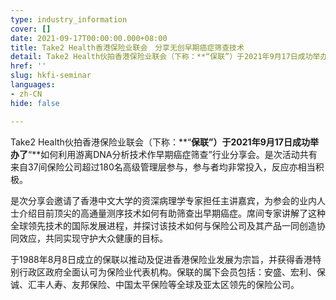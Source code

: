 ```yaml
---
type: industry_information
cover: []
date: 2021-09-17T00:00:00.000+08:00
title: Take2 Health香港保险业联会　分享无创早期癌症筛查技术
detail: Take2 Health伙拍香港保险业联会（下称：**“保联”）于2021年9月17日成功举办了“**如何利用游离DNA分析技术作早期癌症筛查”行业分享会。是次活动共有来自37间保险公司超过180名高级管理层参与，参与者均非常投入，反应亦相当积极。
href: ''
slug: hkfi-seminar
languages:
- zh-CN
hide: false

---
```

Take2 Health伙拍香港保险业联会（下称：**“**保联”）于2021年9月17日成功举办了**“**如何利用游离DNA分析技术作早期癌症筛查”行业分享会。是次活动共有来自37间保险公司超过180名高级管理层参与，参与者均非常投入，反应亦相当积极。

是次分享会邀请了香港中文大学的资深病理学专家担任主讲嘉宾，为参会的业内人士介绍目前顶尖的高通量测序技术如何有助筛查出早期癌症。席间专家讲解了这种全球领先技术的国际发展进程，并探讨该技术如何与保险公司及其产品一同创造协同效应，共同实现守护大众健康的目标。

于1988年8月8日成立的保联以推动及促进香港保险业发展为宗旨，并获得香港特别行政区政府全面认可为保险业代表机构。保联的属下会员包括：安盛、宏利、保诚、汇丰人寿、友邦保险、中国太平保险等全球及亚太区领先的保险公司。